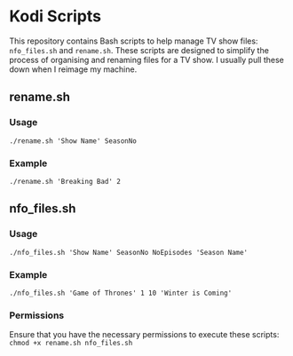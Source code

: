 # Kodi Scripts

This repository contains Bash scripts to help manage TV show files: `nfo_files.sh` and `rename.sh`. These scripts are designed to simplify the process of organising and renaming files for a TV show. I usually pull these down when I reimage my machine.

## rename.sh

### Usage
`./rename.sh 'Show Name' SeasonNo`

### Example
`./rename.sh 'Breaking Bad' 2`

## nfo_files.sh

### Usage
`./nfo_files.sh 'Show Name' SeasonNo NoEpisodes 'Season Name'`

### Example
`./nfo_files.sh 'Game of Thrones' 1 10 'Winter is Coming'`

### Permissions
Ensure that you have the necessary permissions to execute these scripts:
`chmod +x rename.sh nfo_files.sh`
